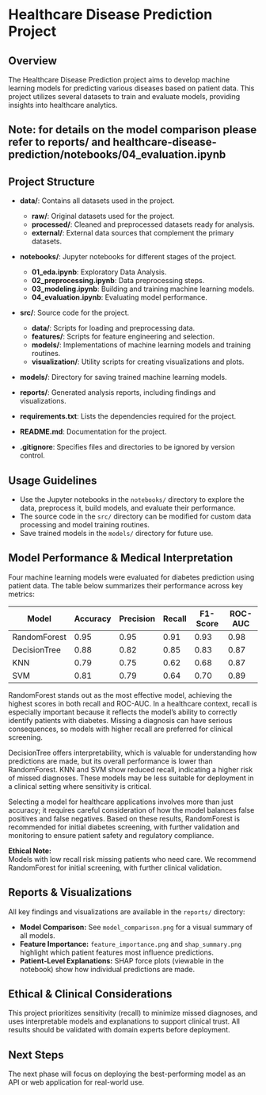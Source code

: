 # Healthcare Disease Prediction Project

## Overview
The Healthcare Disease Prediction project aims to develop machine learning models for predicting various diseases based on patient data. This project utilizes several datasets to train and evaluate models, providing insights into healthcare analytics.

## Note: for details on the model comparison please refer to reports/ and healthcare-disease-prediction/notebooks/04_evaluation.ipynb

## Project Structure
- **data/**: Contains all datasets used in the project.
  - **raw/**: Original datasets used for the project.
  - **processed/**: Cleaned and preprocessed datasets ready for analysis.
  - **external/**: External data sources that complement the primary datasets.
  
- **notebooks/**: Jupyter notebooks for different stages of the project.
  - **01_eda.ipynb**: Exploratory Data Analysis.
  - **02_preprocessing.ipynb**: Data preprocessing steps.
  - **03_modeling.ipynb**: Building and training machine learning models.
  - **04_evaluation.ipynb**: Evaluating model performance.

- **src/**: Source code for the project.
  - **data/**: Scripts for loading and preprocessing data.
  - **features/**: Scripts for feature engineering and selection.
  - **models/**: Implementations of machine learning models and training routines.
  - **visualization/**: Utility scripts for creating visualizations and plots.

- **models/**: Directory for saving trained machine learning models.

- **reports/**: Generated analysis reports, including findings and visualizations.

- **requirements.txt**: Lists the dependencies required for the project.

- **README.md**: Documentation for the project.

- **.gitignore**: Specifies files and directories to be ignored by version control.


## Usage Guidelines
- Use the Jupyter notebooks in the `notebooks/` directory to explore the data, preprocess it, build models, and evaluate their performance.
- The source code in the `src/` directory can be modified for custom data processing and model training routines.
- Save trained models in the `models/` directory for future use.

## Model Performance & Medical Interpretation

Four machine learning models were evaluated for diabetes prediction using patient data. The table below summarizes their performance across key metrics:

| Model         | Accuracy | Precision | Recall | F1-Score | ROC-AUC |
|---------------|----------|-----------|--------|----------|---------|
| RandomForest  | 0.95     | 0.95      | 0.91   | 0.93     | 0.98    |
| DecisionTree  | 0.88     | 0.82      | 0.85   | 0.83     | 0.87    |
| KNN           | 0.79     | 0.75      | 0.62   | 0.68     | 0.87    |
| SVM           | 0.81     | 0.79      | 0.64   | 0.70     | 0.89    |

RandomForest stands out as the most effective model, achieving the highest scores in both recall and ROC-AUC. In a healthcare context, recall is especially important because it reflects the model’s ability to correctly identify patients with diabetes. Missing a diagnosis can have serious consequences, so models with higher recall are preferred for clinical screening.

DecisionTree offers interpretability, which is valuable for understanding how predictions are made, but its overall performance is lower than RandomForest. KNN and SVM show reduced recall, indicating a higher risk of missed diagnoses. These models may be less suitable for deployment in a clinical setting where sensitivity is critical.

Selecting a model for healthcare applications involves more than just accuracy; it requires careful consideration of how the model balances false positives and false negatives. Based on these results, RandomForest is recommended for initial diabetes screening, with further validation and monitoring to ensure patient safety and regulatory compliance.

**Ethical Note:**  
Models with low recall risk missing patients who need care. We recommend RandomForest for initial screening, with further clinical validation.

## Reports & Visualizations

All key findings and visualizations are available in the `reports/` directory:

- **Model Comparison:** See `model_comparison.png` for a visual summary of all models.
- **Feature Importance:** `feature_importance.png` and `shap_summary.png` highlight which patient features most influence predictions.
- **Patient-Level Explanations:** SHAP force plots (viewable in the notebook) show how individual predictions are made.

## Ethical & Clinical Considerations

This project prioritizes sensitivity (recall) to minimize missed diagnoses, and uses interpretable models and explanations to support clinical trust. All results should be validated with domain experts before deployment.


## Next Steps

The next phase will focus on deploying the best-performing model as an API or web application for real-world use.

